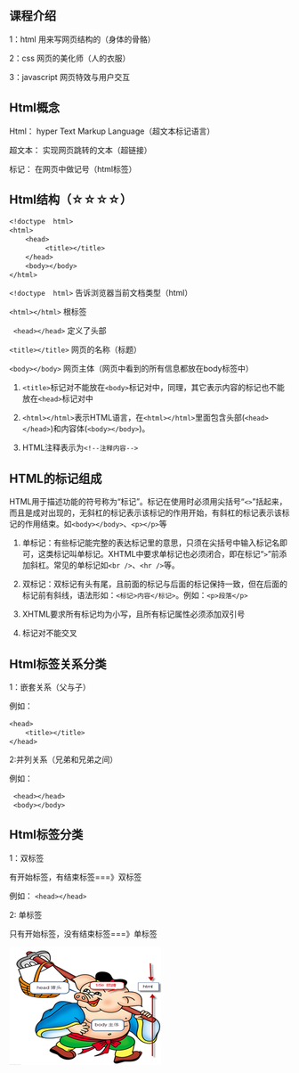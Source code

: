 ## 课程介绍

1：html    用来写网页结构的（身体的骨骼）

2：css	   网页的美化师（人的衣服）

3：javascript  网页特效与用户交互

## Html概念

Html：  hyper  Text  Markup  Language（超文本标记语言）

超文本： 实现网页跳转的文本（超链接）

标记：  在网页中做记号（html标签）

## Html结构（☆☆☆☆）

~~~
<!doctype  html>
<html>
    <head>
         <title></title>
    </head>
    <body></body>
</html>
~~~

`<!doctype  html>`     告诉浏览器当前文档类型（html）  

`<html></html>`      根标签

` <head></head>`     定义了头部

`<title></title>`       网页的名称（标题）    

`<body></body>`     网页主体（网页中看到的所有信息都放在body标签中）

1)	`<title>`标记对不能放在`<body>`标记对中，同理，其它表示内容的标记也不能放在`<head>`标记对中

2)	`<html></html>`表示HTML语言，在`<html></html>`里面包含头部(`<head></head>`)和内容体(`<body></body>`)。

3)	HTML注释表示为`<!--注释内容-->`

## HTML的标记组成

HTML用于描述功能的符号称为“标记”。标记在使用时必须用尖括号“`<>`”括起来，而且是成对出现的，无斜杠的标记表示该标记的作用开始，有斜杠的标记表示该标记的作用结束。如`<body></body>`、`<p></p>`等

1)	单标记：有些标记能完整的表达标记里的意思，只须在尖括号中输入标记名即可，这类标记叫单标记。XHTML中要求单标记也必须闭合，即在标记“`>`”前添加斜杠。常见的单标记如`<br />`、`<hr />`等。

2)	双标记：双标记有头有尾，且前面的标记与后面的标记保持一致，但在后面的标记前有斜线，语法形如：`<标记>内容</标记>`。例如：`<p>段落</p>`

3)	XHTML要求所有标记均为小写，且所有标记属性必须添加双引号

4)	标记对不能交叉

## Html标签关系分类

1：嵌套关系（父与子）

例如：

~~~
<head>
	<title></title>
</head>
~~~

2:并列关系（兄弟和兄弟之间） 

例如：

~~~
 <head></head>
 <body></body>
~~~

## Html标签分类

1：双标签

有开始标签，有结束标签===》双标签

例如：  `<head></head>`

2: 单标签

只有开始标签，没有结束标签===》单标签

![](images/screenshot_1503210491273.png)
